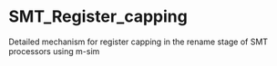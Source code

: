 # SMT_Register_capping
Detailed mechanism for register capping in the rename stage of SMT processors using m-sim

